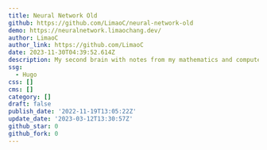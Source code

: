 ```yaml
---
title: Neural Network Old
github: https://github.com/LimaoC/neural-network-old
demo: https://neuralnetwork.limaochang.dev/
author: LimaoC
author_link: https://github.com/LimaoC
date: 2023-11-30T04:39:52.614Z
description: My second brain with notes from my mathematics and computer science degrees
ssg:
  - Hugo
css: []
cms: []
category: []
draft: false
publish_date: '2022-11-19T13:05:22Z'
update_date: '2023-03-12T13:30:57Z'
github_star: 0
github_fork: 0
---
```

